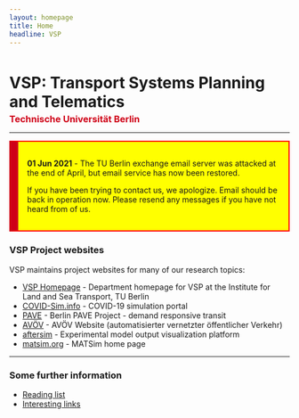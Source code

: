 ```yaml
---
layout: homepage
title: Home
headline: VSP
---
```


<h1 style="margin: 3rem 0 0 0;">VSP: Transport Systems Planning and Telematics</h1>

<h3 style="margin: 0.25rem 0; color: #cf0017">Technische Universität Berlin</h3>

---

<div style="background-color: yellow; padding: 1rem 1rem; border: 2px solid red; border-left: 1rem solid #cf0017;">

<p><b>01 Jun 2021</b> - The TU Berlin exchange email server was attacked at the end of April, but email service has now been restored.</p>

<p>If you have been trying to contact us, we apologize. Email should be back in operation now. Please resend any messages if you have not heard from of us.</p>

</div>

### VSP Project websites

VSP maintains project websites for many of our research topics:

- [VSP Homepage](https://www.vsp.tu-berlin.de) - Department homepage for VSP at the Institute for Land and Sea Transport, TU Berlin
- [COVID-Sim.info](https://covid-sim.info) - COVID-19 simulation portal
- [PAVE](https://vsp.berlin/pave) - Berlin PAVE Project - demand responsive transit
- [AVÖV](https://vsp.berlin/avoev) - AVÖV Website (automatisierter vernetzter öffentlicher
  Verkehr)
- [aftersim](https://aftersim.github.io) - Experimental model output visualization platform
- [matsim.org](https://matsim.org) - MATSim home page

---

### Some further information

- [Reading list](/readinglist)
- [Interesting links](/interestinglinks)
